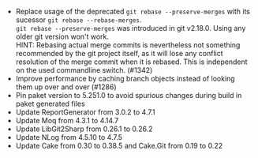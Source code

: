 * Replace usage of the deprecated `git rebase --preserve-merges` with its sucessor `git rebase --rebase-merges`.  
  `git rebase --preserve-merges` was introduced in git v2.18.0. Using any older git version won't work.  
  HINT: Rebasing actual merge commits is nevertheless not something recommended by the git project itself,
  as it will lose any conflict resolution of the merge commit when it is rebased. 
  This is independent on the used commandline switch. (#1342)
* Improve performance by caching branch objects instead of looking them up over and over (#1286)
* Pin paket version to 5.251.0 to avoid spurious changes during build in paket generated files
* Update ReportGenerator from 3.0.2 to 4.7.1
* Update Moq from 4.3.1 to 4.14.7
* Update LibGit2Sharp from 0.26.1 to 0.26.2
* Update NLog from 4.5.10 to 4.7.5
* Update Cake from 0.30 to 0.38.5 and Cake.Git from 0.19 to 0.22
